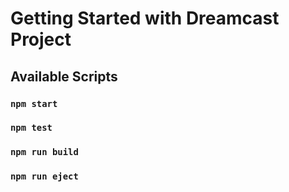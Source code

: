 # Getting Started with Dreamcast Project

## Available Scripts

### `npm start`

### `npm test`

### `npm run build`

### `npm run eject`
